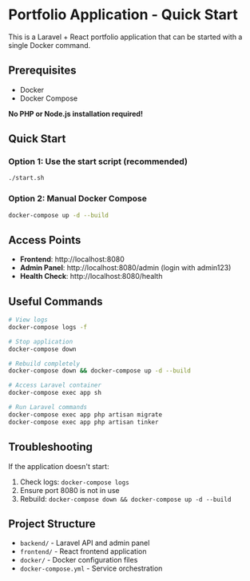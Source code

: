 # Portfolio Application - Quick Start

This is a Laravel + React portfolio application that can be started with a single Docker command.

## Prerequisites

- Docker
- Docker Compose

**No PHP or Node.js installation required!**

## Quick Start

### Option 1: Use the start script (recommended)
```bash
./start.sh
```

### Option 2: Manual Docker Compose
```bash
docker-compose up -d --build
```

## Access Points

- **Frontend**: http://localhost:8080
- **Admin Panel**: http://localhost:8080/admin (login with admin123)
- **Health Check**: http://localhost:8080/health

## Useful Commands

```bash
# View logs
docker-compose logs -f

# Stop application
docker-compose down

# Rebuild completely
docker-compose down && docker-compose up -d --build

# Access Laravel container
docker-compose exec app sh

# Run Laravel commands
docker-compose exec app php artisan migrate
docker-compose exec app php artisan tinker
```

## Troubleshooting

If the application doesn't start:

1. Check logs: `docker-compose logs`
2. Ensure port 8080 is not in use
3. Rebuild: `docker-compose down && docker-compose up -d --build`

## Project Structure

- `backend/` - Laravel API and admin panel
- `frontend/` - React frontend application
- `docker/` - Docker configuration files
- `docker-compose.yml` - Service orchestration

